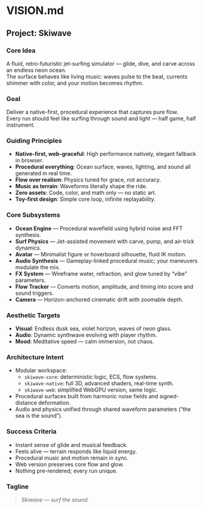 # VISION.md

## Project: Skiwave

### Core Idea
A fluid, retro-futuristic jet-surfing simulator — glide, dive, and carve across an endless neon ocean.  
The surface behaves like living music: waves pulse to the beat, currents shimmer with color, and your motion becomes rhythm.

### Goal
Deliver a native-first, procedural experience that captures pure flow.  
Every run should feel like surfing through sound and light — half game, half instrument.

### Guiding Principles
- **Native-first, web-graceful**: High performance natively, elegant fallback in browser.  
- **Procedural everything**: Ocean surface, waves, lighting, and sound all generated in real time.  
- **Flow over realism**: Physics tuned for grace, not accuracy.  
- **Music as terrain**: Waveforms literally shape the ride.  
- **Zero assets**: Code, color, and math only — no static art.  
- **Toy-first design**: Simple core loop, infinite replayability.

### Core Subsystems
- **Ocean Engine** — Procedural wavefield using hybrid noise and FFT synthesis.  
- **Surf Physics** — Jet-assisted movement with carve, pump, and air-trick dynamics.  
- **Avatar** — Minimalist figure or hoverboard silhouette, fluid IK motion.  
- **Audio Synthesis** — Gameplay-linked procedural music; your maneuvers modulate the mix.  
- **FX System** — Wireframe water, refraction, and glow tuned by “vibe” parameters.  
- **Flow Tracker** — Converts motion, amplitude, and timing into score and sound triggers.  
- **Camera** — Horizon-anchored cinematic drift with zoomable depth.

### Aesthetic Targets
- **Visual**: Endless dusk sea, violet horizon, waves of neon glass.  
- **Audio**: Dynamic synthwave evolving with player rhythm.  
- **Mood**: Meditative speed — calm immersion, not chaos.

### Architecture Intent
- Modular workspace:
  - `skiwave-core`: deterministic logic, ECS, flow systems.
  - `skiwave-native`: full 3D, advanced shaders, real-time synth.
  - `skiwave-web`: simplified WebGPU version, same logic.
- Procedural surfaces built from harmonic noise fields and signed-distance deformation.
- Audio and physics unified through shared waveform parameters (“the sea is the sound”).

### Success Criteria
- Instant sense of glide and musical feedback.  
- Feels alive — terrain responds like liquid energy.  
- Procedural music and motion remain in sync.  
- Web version preserves core flow and glow.  
- Nothing pre-rendered; every run unique.

### Tagline
> *Skiwave — surf the sound.*